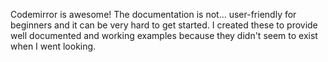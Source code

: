 Codemirror is awesome! The documentation is not... user-friendly for beginners and it can be very hard to get started. I created these to provide well documented and working examples because they didn't seem to exist when I went looking.

